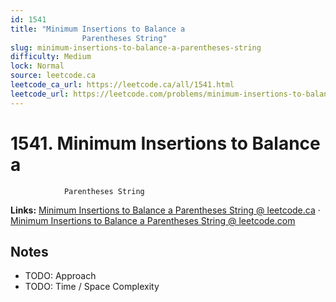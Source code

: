 ```yaml
--- 
id: 1541
title: "Minimum Insertions to Balance a
                Parentheses String"
slug: minimum-insertions-to-balance-a-parentheses-string
difficulty: Medium
lock: Normal
source: leetcode.ca
leetcode_ca_url: https://leetcode.ca/all/1541.html
leetcode_url: https://leetcode.com/problems/minimum-insertions-to-balance-a-parentheses-string/
---
```


# 1541. Minimum Insertions to Balance a
                Parentheses String

**Links:** [Minimum Insertions to Balance a
                Parentheses String @ leetcode.ca](https://leetcode.ca/all/1541.html) · [Minimum Insertions to Balance a
                Parentheses String @ leetcode.com](https://leetcode.com/problems/minimum-insertions-to-balance-a-parentheses-string/)

## Notes
- TODO: Approach
- TODO: Time / Space Complexity
